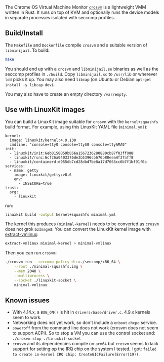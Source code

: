 The Chrome OS Virtual Machine Monitor
[`crosvm`](https://chromium.googlesource.com/chromiumos/platform/crosvm/)
is a lightweight VMM written in Rust. It runs on top of KVM and
optionally runs the device models in separate processes isolated with
seccomp profiles.


## Build/Install

The `Makefile` and `Dockerfile` compile `crosvm` and a suitable
version of `libminijail`. To build:

```sh
make
```

You should end up with a `crosvm` and `libminijail.so` binaries as
well as the seccomp profiles in `./build`. Copy `libminijail.so` to
`/usr/lib` or wherever `ldd` picks it up. You may also need `libcap`
(on Ubuntu or Debian `apt-get install -y libcap-dev`).

You may also have to create an empty directory `/var/empty`.


## Use with LinuxKit images

You can build a LinuxKit image suitable for `crosvm` with the
`kernel+squashfs` build format. For example, using this LinuxKit
YAML file (`minimal.yml`):

```
kernel:
  image: linuxkit/kernel:4.9.130
  cmdline: "console=tty0 console=ttyS0 console=ttyAMA0"
init:
  - linuxkit/init:6eb0158059b056a1567236280880cb87f03ff008
  - linuxkit/runc:6cf26a0403376de3b5396cb676b88eea4f37aff8
  - linuxkit/containerd:d955db7cd28dbd7be8a17d7063cc6b7f1bf91f0a
services:
  - name: getty
    image: linuxkit/getty:v0.6
    env:
      - INSECURE=true
trust:
  org:
    - linuxkit
```

run:

```sh
linuxkit build -output kernel+squashfs minimal.yml
```

The kernel this produces (`minimal-kernel`) needs to be converted as
`crosvm` does not grok `bzImage`s. You can convert the LinuxKit kernel
image with
[extract-vmlinux](https://raw.githubusercontent.com/torvalds/linux/master/scripts/extract-vmlinux):

```sh
extract-vmlinux minimal-kernel > minimal-vmlinux
```

Then you can run `crosvm`:
```sh
./crosvm run --seccomp-policy-dir=./seccomp/x86_64 \
    --root ./minimal-squashfs.img \
    --mem 2048 \
    --multiprocess \
    --socket ./linuxkit-socket \
    minimal-vmlinux
```

## Known issues

- With 4.14.x, a `BUG_ON()` is hit in `drivers/base/driver.c`. 4.9.x
  kernels seem to work.
- Networking does not yet work, so don't include a `onboot` `dhcpd` service.
- `poweroff` from the command line does not work (crosvm does not seem
  to support ACPI). So to stop a VM you can use the control socket
  and: `./crosvm stop ./linuxkit-socket`
- `crosvm` and its dependencies compile on `arm64` but `crosvm` seems
  to lack support for setting op the IRQ chip on the system I
  tested. I got: `failed to create in-kernel IRQ chip:
  CreateGICFailure(Error(19))`.
